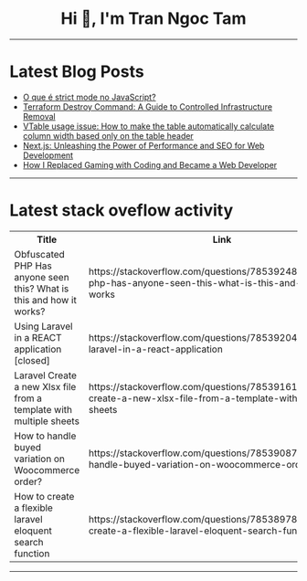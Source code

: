 <h1 align="center">Hi 👋, I'm Tran Ngoc Tam</h1>

---

# Latest Blog Posts 
<!-- BLOG-POST-LIST:START -->
- [O que é strict mode no JavaScript?](https://dev.to/cristuker/o-que-e-strict-mode-no-javascript-16cb)
- [Terraform Destroy Command: A Guide to Controlled Infrastructure Removal](https://dev.to/env0/terraform-destroy-command-a-guide-to-controlled-infrastructure-removal-4af8)
- [VTable usage issue: How to make the table automatically calculate column width based only on the table header](https://dev.to/rayssss/vtable-usage-issue-how-to-make-the-table-automatically-calculate-column-width-based-only-on-the-table-header-1e4p)
- [Next.js: Unleashing the Power of Performance and SEO for Web Development](https://dev.to/kharkizi/nextjs-unleashing-the-power-of-performance-and-seo-for-web-development-2go)
- [How I Replaced Gaming with Coding and Became a Web Developer](https://dev.to/proflead/how-i-replaced-gaming-with-coding-and-became-a-web-developer-18bf)
<!-- BLOG-POST-LIST:END -->

---

# Latest stack oveflow activity
<table>
  <tr><th>Title</th><th>Link</th></tr>
  <!-- STACKOVERFLOW:START --><tr><td>Obfuscated PHP Has anyone seen this? What is this and how it works?</td><td>https://stackoverflow.com/questions/78539248/obfuscated-php-has-anyone-seen-this-what-is-this-and-how-it-works</td></tr><tr><td>Using Laravel in a REACT application [closed]</td><td>https://stackoverflow.com/questions/78539204/using-laravel-in-a-react-application</td></tr><tr><td>Laravel Create a new Xlsx file from a template with multiple sheets</td><td>https://stackoverflow.com/questions/78539161/laravel-create-a-new-xlsx-file-from-a-template-with-multiple-sheets</td></tr><tr><td>How to handle buyed variation on Woocommerce order?</td><td>https://stackoverflow.com/questions/78539087/how-to-handle-buyed-variation-on-woocommerce-order</td></tr><tr><td>How to create a flexible laravel eloquent search function</td><td>https://stackoverflow.com/questions/78538978/how-to-create-a-flexible-laravel-eloquent-search-function</td></tr><!-- STACKOVERFLOW:END -->
</table>

---


